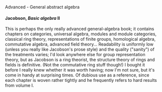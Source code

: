 Advanced - General abstract algebra

#### Jacobson, *Basic algebra* II

This is perhaps the only really advanced general-algebra book; it contains chapters on
categories, universal algebra, modules and module categories, classical ring theory,
representations of finite groups, homological algebra, commutative algebra, advanced field
theory...  Readability is uniformly low (unless you really like Jacobson's prose style) and the
quality ("sanity") of the treatments varies; I'd look anywhere else for group representation
theory, but as Jacobson is a ring theorist, the structure theory of rings and fields is
definitive.  (Not the commutative ring stuff though!)  I bought it before I really knew whether
it was worth having; now I'm not sure, but it's come in handy at surprising times.  Of dubious
use as a reference, since each chapter is woven rather tightly and he frequently refers to hard
results from volume I.
